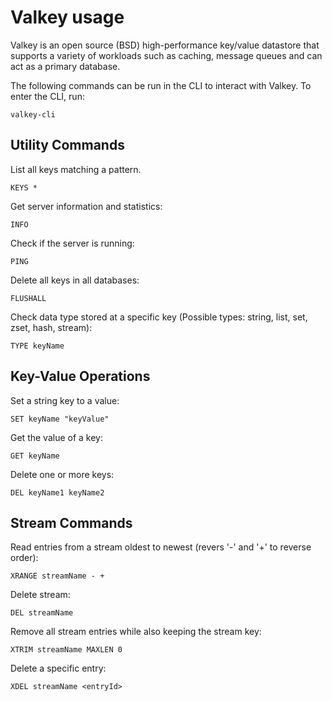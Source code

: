 # Valkey usage

Valkey is an open source (BSD) high-performance key/value datastore that supports a variety of workloads such as caching, message queues and can act as a primary database.

The following commands can be run in the CLI to interact with Valkey.
To enter the CLI, run:

```shell
valkey-cli
```

## Utility Commands

List all keys matching a pattern.

```shell
KEYS *
```

Get server information and statistics:

```shell
INFO
```

Check if the server is running:

```shell
PING
```

Delete all keys in all databases:

```shell
FLUSHALL
```

Check data type stored at a specific key (Possible types: string, list, set, zset, hash, stream):

```shell
TYPE keyName
```

## Key-Value Operations

Set a string key to a value:

```shell
SET keyName "keyValue"
```

Get the value of a key:

```shell
GET keyName
```

Delete one or more keys:

```shell
DEL keyName1 keyName2
```

## Stream Commands

Read entries from a stream oldest to newest (revers '-' and '+' to reverse order):

```shell
XRANGE streamName - +
```

Delete stream:

```shell
DEL streamName
```

Remove all stream entries while also keeping the stream key:

```shell
XTRIM streamName MAXLEN 0
```

Delete a specific entry:

```shell
XDEL streamName <entryId>
```
